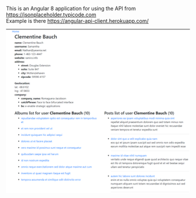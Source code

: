 This is an Angular 8 application for using the API from https://jsonplaceholder.typicode.com  
Example is there https://angular-api-client.herokuapp.com/  

![alt text](https://raw.githubusercontent.com/rostyslavnikitin/Angular_API_Interface/master/screens/user.png)
